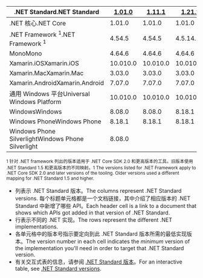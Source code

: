 | <span data-ttu-id="645bd-101">.NET Standard</span><span class="sxs-lookup"><span data-stu-id="645bd-101">.NET Standard</span></span>              | <span data-ttu-id="645bd-102">[1.0]</span><span class="sxs-lookup"><span data-stu-id="645bd-102">[1.0]</span></span> | <span data-ttu-id="645bd-103">[1.1]</span><span class="sxs-lookup"><span data-stu-id="645bd-103">[1.1]</span></span>  | <span data-ttu-id="645bd-104">[1.2]</span><span class="sxs-lookup"><span data-stu-id="645bd-104">[1.2]</span></span> | <span data-ttu-id="645bd-105">[1.3]</span><span class="sxs-lookup"><span data-stu-id="645bd-105">[1.3]</span></span> | <span data-ttu-id="645bd-106">[1.4]</span><span class="sxs-lookup"><span data-stu-id="645bd-106">[1.4]</span></span> | <span data-ttu-id="645bd-107">[1.5]</span><span class="sxs-lookup"><span data-stu-id="645bd-107">[1.5]</span></span>      | <span data-ttu-id="645bd-108">[1.6]</span><span class="sxs-lookup"><span data-stu-id="645bd-108">[1.6]</span></span>      | <span data-ttu-id="645bd-109">[2.0]</span><span class="sxs-lookup"><span data-stu-id="645bd-109">[2.0]</span></span>      |
|----------------------------|-------|--------|-------|-------|-------|------------|------------|------------|
| <span data-ttu-id="645bd-110">.NET 核心</span><span class="sxs-lookup"><span data-stu-id="645bd-110">.NET Core</span></span>                  | <span data-ttu-id="645bd-111">1.0</span><span class="sxs-lookup"><span data-stu-id="645bd-111">1.0</span></span>   | <span data-ttu-id="645bd-112">1.0</span><span class="sxs-lookup"><span data-stu-id="645bd-112">1.0</span></span>    | <span data-ttu-id="645bd-113">1.0</span><span class="sxs-lookup"><span data-stu-id="645bd-113">1.0</span></span>   | <span data-ttu-id="645bd-114">1.0</span><span class="sxs-lookup"><span data-stu-id="645bd-114">1.0</span></span>   | <span data-ttu-id="645bd-115">1.0</span><span class="sxs-lookup"><span data-stu-id="645bd-115">1.0</span></span>   | <span data-ttu-id="645bd-116">1.0</span><span class="sxs-lookup"><span data-stu-id="645bd-116">1.0</span></span>        | <span data-ttu-id="645bd-117">1.0</span><span class="sxs-lookup"><span data-stu-id="645bd-117">1.0</span></span>        | <span data-ttu-id="645bd-118">2.0</span><span class="sxs-lookup"><span data-stu-id="645bd-118">2.0</span></span>        |
| <span data-ttu-id="645bd-119">.NET Framework <sup>1</sup></span><span class="sxs-lookup"><span data-stu-id="645bd-119">.NET Framework <sup>1</sup></span></span>| <span data-ttu-id="645bd-120">4.5</span><span class="sxs-lookup"><span data-stu-id="645bd-120">4.5</span></span>   | <span data-ttu-id="645bd-121">4.5</span><span class="sxs-lookup"><span data-stu-id="645bd-121">4.5</span></span>    | <span data-ttu-id="645bd-122">4.5.1</span><span class="sxs-lookup"><span data-stu-id="645bd-122">4.5.1</span></span> | <span data-ttu-id="645bd-123">4.6</span><span class="sxs-lookup"><span data-stu-id="645bd-123">4.6</span></span>   | <span data-ttu-id="645bd-124">4.6.1</span><span class="sxs-lookup"><span data-stu-id="645bd-124">4.6.1</span></span> | <span data-ttu-id="645bd-125">4.6.1</span><span class="sxs-lookup"><span data-stu-id="645bd-125">4.6.1</span></span>      | <span data-ttu-id="645bd-126">4.6.1</span><span class="sxs-lookup"><span data-stu-id="645bd-126">4.6.1</span></span>      | <span data-ttu-id="645bd-127">4.6.1</span><span class="sxs-lookup"><span data-stu-id="645bd-127">4.6.1</span></span>      |
| <span data-ttu-id="645bd-128">Mono</span><span class="sxs-lookup"><span data-stu-id="645bd-128">Mono</span></span>                       | <span data-ttu-id="645bd-129">4.6</span><span class="sxs-lookup"><span data-stu-id="645bd-129">4.6</span></span>   | <span data-ttu-id="645bd-130">4.6</span><span class="sxs-lookup"><span data-stu-id="645bd-130">4.6</span></span>    | <span data-ttu-id="645bd-131">4.6</span><span class="sxs-lookup"><span data-stu-id="645bd-131">4.6</span></span>   | <span data-ttu-id="645bd-132">4.6</span><span class="sxs-lookup"><span data-stu-id="645bd-132">4.6</span></span>   | <span data-ttu-id="645bd-133">4.6</span><span class="sxs-lookup"><span data-stu-id="645bd-133">4.6</span></span>   | <span data-ttu-id="645bd-134">4.6</span><span class="sxs-lookup"><span data-stu-id="645bd-134">4.6</span></span>        | <span data-ttu-id="645bd-135">4.6</span><span class="sxs-lookup"><span data-stu-id="645bd-135">4.6</span></span>        | <span data-ttu-id="645bd-136">5.4</span><span class="sxs-lookup"><span data-stu-id="645bd-136">5.4</span></span>        |
| <span data-ttu-id="645bd-137">Xamarin.iOS</span><span class="sxs-lookup"><span data-stu-id="645bd-137">Xamarin.iOS</span></span>                | <span data-ttu-id="645bd-138">10.0</span><span class="sxs-lookup"><span data-stu-id="645bd-138">10.0</span></span>  | <span data-ttu-id="645bd-139">10.0</span><span class="sxs-lookup"><span data-stu-id="645bd-139">10.0</span></span>   | <span data-ttu-id="645bd-140">10.0</span><span class="sxs-lookup"><span data-stu-id="645bd-140">10.0</span></span>  | <span data-ttu-id="645bd-141">10.0</span><span class="sxs-lookup"><span data-stu-id="645bd-141">10.0</span></span>  | <span data-ttu-id="645bd-142">10.0</span><span class="sxs-lookup"><span data-stu-id="645bd-142">10.0</span></span>  | <span data-ttu-id="645bd-143">10.0</span><span class="sxs-lookup"><span data-stu-id="645bd-143">10.0</span></span>       | <span data-ttu-id="645bd-144">10.0</span><span class="sxs-lookup"><span data-stu-id="645bd-144">10.0</span></span>       | <span data-ttu-id="645bd-145">10.14</span><span class="sxs-lookup"><span data-stu-id="645bd-145">10.14</span></span>      |
| <span data-ttu-id="645bd-146">Xamarin.Mac</span><span class="sxs-lookup"><span data-stu-id="645bd-146">Xamarin.Mac</span></span>                | <span data-ttu-id="645bd-147">3.0</span><span class="sxs-lookup"><span data-stu-id="645bd-147">3.0</span></span>   | <span data-ttu-id="645bd-148">3.0</span><span class="sxs-lookup"><span data-stu-id="645bd-148">3.0</span></span>    | <span data-ttu-id="645bd-149">3.0</span><span class="sxs-lookup"><span data-stu-id="645bd-149">3.0</span></span>   | <span data-ttu-id="645bd-150">3.0</span><span class="sxs-lookup"><span data-stu-id="645bd-150">3.0</span></span>   | <span data-ttu-id="645bd-151">3.0</span><span class="sxs-lookup"><span data-stu-id="645bd-151">3.0</span></span>   | <span data-ttu-id="645bd-152">3.0</span><span class="sxs-lookup"><span data-stu-id="645bd-152">3.0</span></span>        | <span data-ttu-id="645bd-153">3.0</span><span class="sxs-lookup"><span data-stu-id="645bd-153">3.0</span></span>        | <span data-ttu-id="645bd-154">3.8</span><span class="sxs-lookup"><span data-stu-id="645bd-154">3.8</span></span>        |
| <span data-ttu-id="645bd-155">Xamarin.Android</span><span class="sxs-lookup"><span data-stu-id="645bd-155">Xamarin.Android</span></span>            | <span data-ttu-id="645bd-156">7.0</span><span class="sxs-lookup"><span data-stu-id="645bd-156">7.0</span></span>   | <span data-ttu-id="645bd-157">7.0</span><span class="sxs-lookup"><span data-stu-id="645bd-157">7.0</span></span>    | <span data-ttu-id="645bd-158">7.0</span><span class="sxs-lookup"><span data-stu-id="645bd-158">7.0</span></span>   | <span data-ttu-id="645bd-159">7.0</span><span class="sxs-lookup"><span data-stu-id="645bd-159">7.0</span></span>   | <span data-ttu-id="645bd-160">7.0</span><span class="sxs-lookup"><span data-stu-id="645bd-160">7.0</span></span>   | <span data-ttu-id="645bd-161">7.0</span><span class="sxs-lookup"><span data-stu-id="645bd-161">7.0</span></span>        | <span data-ttu-id="645bd-162">7.0</span><span class="sxs-lookup"><span data-stu-id="645bd-162">7.0</span></span>        | <span data-ttu-id="645bd-163">8.0</span><span class="sxs-lookup"><span data-stu-id="645bd-163">8.0</span></span>        |
| <span data-ttu-id="645bd-164">通用 Windows 平台</span><span class="sxs-lookup"><span data-stu-id="645bd-164">Universal Windows Platform</span></span> | <span data-ttu-id="645bd-165">10.0</span><span class="sxs-lookup"><span data-stu-id="645bd-165">10.0</span></span>  | <span data-ttu-id="645bd-166">10.0</span><span class="sxs-lookup"><span data-stu-id="645bd-166">10.0</span></span>   | <span data-ttu-id="645bd-167">10.0</span><span class="sxs-lookup"><span data-stu-id="645bd-167">10.0</span></span>  | <span data-ttu-id="645bd-168">10.0</span><span class="sxs-lookup"><span data-stu-id="645bd-168">10.0</span></span>  | <span data-ttu-id="645bd-169">10.0</span><span class="sxs-lookup"><span data-stu-id="645bd-169">10.0</span></span>  | <span data-ttu-id="645bd-170">10.0.16299</span><span class="sxs-lookup"><span data-stu-id="645bd-170">10.0.16299</span></span> | <span data-ttu-id="645bd-171">10.0.16299</span><span class="sxs-lookup"><span data-stu-id="645bd-171">10.0.16299</span></span> | <span data-ttu-id="645bd-172">10.0.16299</span><span class="sxs-lookup"><span data-stu-id="645bd-172">10.0.16299</span></span> |
| <span data-ttu-id="645bd-173">Windows</span><span class="sxs-lookup"><span data-stu-id="645bd-173">Windows</span></span>                    | <span data-ttu-id="645bd-174">8.0</span><span class="sxs-lookup"><span data-stu-id="645bd-174">8.0</span></span>   | <span data-ttu-id="645bd-175">8.0</span><span class="sxs-lookup"><span data-stu-id="645bd-175">8.0</span></span>    | <span data-ttu-id="645bd-176">8.1</span><span class="sxs-lookup"><span data-stu-id="645bd-176">8.1</span></span>   |       |       |            |            |            |
| <span data-ttu-id="645bd-177">Windows Phone</span><span class="sxs-lookup"><span data-stu-id="645bd-177">Windows Phone</span></span>              | <span data-ttu-id="645bd-178">8.1</span><span class="sxs-lookup"><span data-stu-id="645bd-178">8.1</span></span>   | <span data-ttu-id="645bd-179">8.1</span><span class="sxs-lookup"><span data-stu-id="645bd-179">8.1</span></span>    | <span data-ttu-id="645bd-180">8.1</span><span class="sxs-lookup"><span data-stu-id="645bd-180">8.1</span></span>   |       |       |            |            |            |
| <span data-ttu-id="645bd-181">Windows Phone Silverlight</span><span class="sxs-lookup"><span data-stu-id="645bd-181">Windows Phone Silverlight</span></span>  | <span data-ttu-id="645bd-182">8.0</span><span class="sxs-lookup"><span data-stu-id="645bd-182">8.0</span></span>   |        |       |       |       |            |            |            |

<span data-ttu-id="645bd-183"><sup>1 针对 .NET framework 列出的版本适用于 .NET Core SDK 2.0 和更高版本的工具。旧版本使用 .NET Standard 1.5 和更高版本的不同映射。</sup></span><span class="sxs-lookup"><span data-stu-id="645bd-183"><sup>1 The versions listed for .NET Framework apply to .NET Core SDK 2.0 and later versions of the tooling. Older versions used a different mapping for .NET Standard 1.5 and higher. </sup></span></span>

- <span data-ttu-id="645bd-184">列表示 .NET Standard 版本。</span><span class="sxs-lookup"><span data-stu-id="645bd-184">The columns represent .NET Standard versions.</span></span> <span data-ttu-id="645bd-185">每个标题单元格都是一个文档链接，其中介绍了相应版本的 .NET Standard 中新增了哪些 API。</span><span class="sxs-lookup"><span data-stu-id="645bd-185">Each header cell is a link to a document that shows which APIs got added in that version of .NET Standard.</span></span>
- <span data-ttu-id="645bd-186">行表示不同的 .NET 实现。</span><span class="sxs-lookup"><span data-stu-id="645bd-186">The rows represent the different .NET implementations.</span></span>
- <span data-ttu-id="645bd-187">各单元格中的版本号指示要定向到此 .NET Standard 版本所需的最低实现版本。</span><span class="sxs-lookup"><span data-stu-id="645bd-187">The version number in each cell indicates the *minimum* version of the implementation you'll need in order to target that .NET Standard version.</span></span>
- <span data-ttu-id="645bd-188">有关交互式表的信息，请参阅 [.NET Standard 版本](http://immo.landwerth.net/netstandard-versions/#)。</span><span class="sxs-lookup"><span data-stu-id="645bd-188">For an interactive table, see [.NET Standard versions](http://immo.landwerth.net/netstandard-versions/#).</span></span>

[1.0]: https://github.com/dotnet/standard/blob/master/docs/versions/netstandard1.0.md
[1.1]: https://github.com/dotnet/standard/blob/master/docs/versions/netstandard1.1.md
[1.2]: https://github.com/dotnet/standard/blob/master/docs/versions/netstandard1.2.md
[1.3]: https://github.com/dotnet/standard/blob/master/docs/versions/netstandard1.3.md
[1.4]: https://github.com/dotnet/standard/blob/master/docs/versions/netstandard1.4.md
[1.5]: https://github.com/dotnet/standard/blob/master/docs/versions/netstandard1.5.md
[1.6]: https://github.com/dotnet/standard/blob/master/docs/versions/netstandard1.6.md
[2.0]: https://github.com/dotnet/standard/blob/master/docs/versions/netstandard2.0.md

